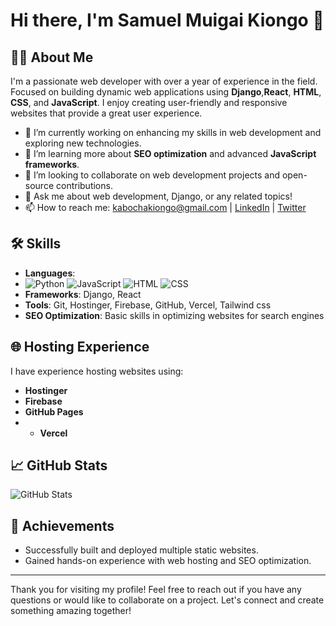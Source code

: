 # Hi there, I'm Samuel Muigai Kiongo 👋

## 👨‍💻 About Me
I'm a passionate web developer with over a year of experience in the field. Focused on building dynamic web applications using **Django**,**React**, **HTML**, **CSS**, and **JavaScript**. I enjoy creating user-friendly and responsive websites that provide a great user experience.

- 🔭 I’m currently working on enhancing my skills in web development and exploring new technologies.
- 🌱 I’m learning more about **SEO optimization** and advanced **JavaScript frameworks**.
- 👯 I’m looking to collaborate on web development projects and open-source contributions.
- 💬 Ask me about web development, Django, or any related topics!
- 📫 How to reach me: [kabochakiongo@gmail.com](mailto:kabochakiongo@gmail.com.com) | [LinkedIn](https://www.linkedin.com/in/muigai-kiongo?utm_source=share&utm_campaign=share_via&utm_content=profile&utm_medium=android_app) | [Twitter](https://twitter.com/MuigaiKiongo)

## 🛠️ Skills
- **Languages**:
-  ![Python](https://img.shields.io/badge/Python-3776AB?style=flat&logo=python&logoColor=white)
![JavaScript](https://img.shields.io/badge/JavaScript-F7DF1E?style=flat&logo=javascript&logoColor=black)
![HTML](https://img.shields.io/badge/HTML-E34F26?style=flat&logo=html5&logoColor=white)
![CSS](https://img.shields.io/badge/CSS-1572B6?style=flat&logo=css3&logoColor=white)
- **Frameworks**: Django, React
- **Tools**: Git, Hostinger, Firebase, GitHub, Vercel, Tailwind css
- **SEO Optimization**: Basic skills in optimizing websites for search engines




## 🌐 Hosting Experience
I have experience hosting websites using:
- **Hostinger**
- **Firebase**
- **GitHub Pages**
- - **Vercel**

## 📈 GitHub Stats
![GitHub Stats](https://github-readme-stats.vercel.app/api?username=Muigai-Kiongo&show_icons=true&theme=radical)

## 🎉 Achievements
- Successfully built and deployed multiple static websites.
- Gained hands-on experience with web hosting and SEO optimization.

---

Thank you for visiting my profile! Feel free to reach out if you have any questions or would like to collaborate on a project. Let's connect and create something amazing together!

